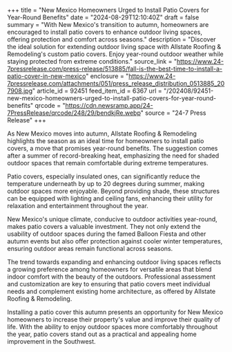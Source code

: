 +++
title = "New Mexico Homeowners Urged to Install Patio Covers for Year-Round Benefits"
date = "2024-08-29T12:10:40Z"
draft = false
summary = "With New Mexico's transition to autumn, homeowners are encouraged to install patio covers to enhance outdoor living spaces, offering protection and comfort across seasons."
description = "Discover the ideal solution for extending outdoor living space with Allstate Roofing & Remodeling's custom patio covers. Enjoy year-round outdoor weather while staying protected from extreme conditions."
source_link = "https://www.24-7pressrelease.com/press-release/513885/fall-is-the-best-time-to-install-a-patio-cover-in-new-mexico"
enclosure = "https://www.24-7pressrelease.com/attachments/051/press_release_distribution_0513885_207908.jpg"
article_id = 92451
feed_item_id = 6367
url = "/202408/92451-new-mexico-homeowners-urged-to-install-patio-covers-for-year-round-benefits"
qrcode = "https://cdn.newsramp.app/24-7PressRelease/qrcode/248/29/bendkjRe.webp"
source = "24-7 Press Release"
+++

<p>As New Mexico moves into autumn, Allstate Roofing & Remodeling highlights the season as an ideal time for homeowners to install patio covers, a move that promises year-round benefits. The suggestion comes after a summer of record-breaking heat, emphasizing the need for shaded outdoor spaces that remain comfortable during extreme temperatures.</p><p>Patio covers, especially insulated ones, can significantly reduce the temperature underneath by up to 20 degrees during summer, making outdoor spaces more enjoyable. Beyond providing shade, these structures can be equipped with lighting and ceiling fans, enhancing their utility for relaxation and entertainment throughout the year.</p><p>New Mexico's unique climate, conducive to outdoor activities year-round, makes patio covers a valuable investment. They not only extend the usability of outdoor spaces during the famed Balloon Fiesta and other autumn events but also offer protection against cooler winter temperatures, ensuring outdoor areas remain functional across seasons.</p><p>The trend towards expanding and enhancing outdoor living spaces reflects a growing preference among homeowners for versatile areas that blend indoor comfort with the beauty of the outdoors. Professional assessment and customization are key to ensuring that patio covers meet individual needs and complement existing home architecture, as offered by Allstate Roofing & Remodeling.</p><p>Installing a patio cover this autumn presents an opportunity for New Mexico homeowners to increase their property's value and improve their quality of life. With the ability to enjoy outdoor spaces more comfortably throughout the year, patio covers stand out as a practical and appealing home improvement in the Southwest.</p>